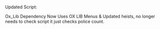 Updated Script:

Ox_Lib Dependency
Now Uses OX LIB Menus & Updated heists, no longer needs to check script it just checks police count.
